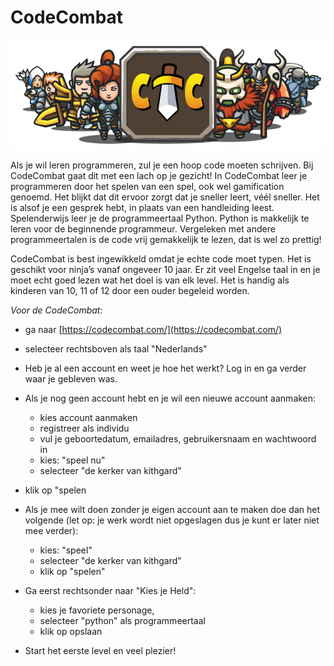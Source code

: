 CodeCombat
==========
![CodeCombat](/static/img/CodeCombatGroot.png)

Als je wil leren programmeren, zul je een hoop code moeten schrijven. Bij CodeCombat gaat dit met een lach op je gezicht! In CodeCombat leer je programmeren door het spelen van een spel, ook wel gamification genoemd. Het blijkt dat dit ervoor zorgt dat je sneller leert, véél sneller. Het is alsof je een gesprek hebt, in plaats van een handleiding leest. Spelenderwijs leer je de programmeertaal Python. Python is makkelijk te leren voor de beginnende programmeur. Vergeleken met andere programmeertalen is de code vrij gemakkelijk te lezen, dat is wel zo prettig!

CodeCombat is best ingewikkeld omdat je echte code moet typen. Het is geschikt voor ninja’s vanaf ongeveer 10 jaar. Er zit veel Engelse taal in en je moet echt goed lezen wat het doel is van elk level. Het is handig als kinderen van 10, 11 of 12 door een ouder begeleid worden.

*Voor de CodeCombat:*

- ga naar [https://codecombat.com/](https://codecombat.com/)
- selecteer rechtsboven als taal "Nederlands"
- Heb je al een account en weet je hoe het werkt? Log in en ga verder waar je gebleven was.
- Als je nog geen account hebt en je wil een nieuwe account aanmaken:
    - kies account aanmaken
    - registreer als individu
    - vul je geboortedatum, emailadres, gebruikersnaam en wachtwoord in
    - kies: "speel nu"
    - selecteer "de kerker van kithgard"
- klik op "spelen

- Als je mee wilt doen zonder je eigen account aan te maken doe dan het volgende (let op: je werk wordt niet opgeslagen dus je kunt er later niet mee verder):
    - kies: "speel"
    - selecteer "de kerker van kithgard"
    - klik op "spelen"

- Ga eerst rechtsonder naar "Kies je Held":
    - kies je favoriete personage,
    - selecteer "python" als programmeertaal
    - klik op opslaan

- Start het eerste level en veel plezier!